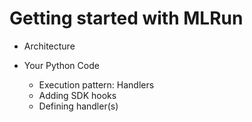 # Getting started with MLRun

* Architecture

* Your Python Code 
    * Execution pattern: Handlers
    * Adding SDK hooks
    * Defining handler(s)
    
